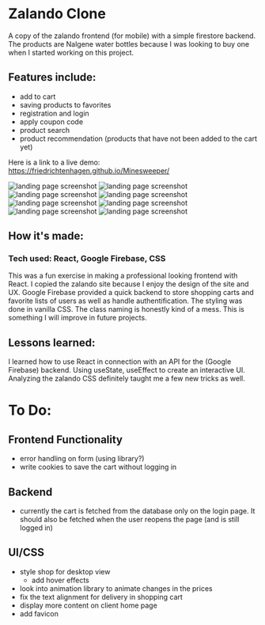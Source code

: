 # Zalando Clone

A copy of the zalando frontend (for mobile) with a simple firestore backend. The products are Nalgene water bottles because I was looking to buy one when I started working on this project. 

## Features include: 
- add to cart
- saving products to favorites
- registration and login
- apply coupon code
- product search
- product recommendation (products that have not been added to the cart yet)


Here is a link to a live demo: https://friedrichtenhagen.github.io/Minesweeper/

![landing page screenshot](/screenshots/landingpage.png)
![landing page screenshot](/screenshots/products.png)
![landing page screenshot](/screenshots/cart-empty.png)
![landing page screenshot](/screenshots/cart1.png)
![landing page screenshot](/screenshots/cart2.png)
![landing page screenshot](/screenshots/favorites.png)
![landing page screenshot](/screenshots/search.png)
![landing page screenshot](/screenshots/login.png)


## How it's made:

### Tech used: React, Google Firebase, CSS

This was a fun exercise in making a professional looking frontend with React. I copied the zalando site because I enjoy the design of the site and UX. 
Google Firebase provided a quick backend to store shopping carts and favorite lists of users as well as handle authentification. 
The styling was done in vanilla CSS. The class naming is honestly kind of a mess. This is something I will improve in future projects. 

## Lessons learned:

I learned how to use React in connection with an API for the (Google Firebase) backend. Using useState, useEffect to create an interactive UI. 
Analyzing the zalando CSS definitely taught me a few new tricks as well. 

# To Do:

## Frontend Functionality
- error handling on form (using library?)
- write cookies to save the cart without logging in

## Backend
- currently the cart is fetched from the database only on the login page. It should also
  be fetched when the user reopens the page (and is still logged in)


## UI/CSS
- style shop for desktop view
  - add hover effects
- look into animation library to animate changes in the prices
- fix the text alignment for delivery in shopping cart
- display more content on client home page
- add favicon




